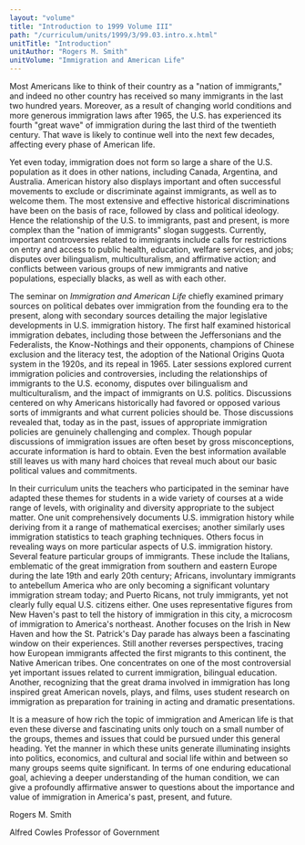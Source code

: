 ```yaml
---
layout: "volume"
title: "Introduction to 1999 Volume III"
path: "/curriculum/units/1999/3/99.03.intro.x.html"
unitTitle: "Introduction"
unitAuthor: "Rogers M. Smith"
unitVolume: "Immigration and American Life"
---
```

<body>
<p>
Most Americans like to think of their country as a "nation of immigrants," and indeed no other country has received so many immigrants in the last two hundred years.  Moreover, as a result of changing world conditions and more generous immigration laws after 1965, the U.S. has experienced its fourth "great wave" of immigration during the last third of the twentieth century.  That wave is likely to continue well into the next few decades, affecting every phase of American life.
</p>
<p>
Yet even today, immigration does not form so large a share of the U.S. population as it does in other nations, including Canada, Argentina, and Australia.  American history also displays important and often successful movements to exclude or discriminate against immigrants, as well as to welcome them.  The most extensive and effective historical discriminations have been on the basis of race, followed by class and political ideology.  Hence the relationship of the U.S. to immigrants, past and present, is more complex than the "nation of immigrants" slogan suggests.  Currently, important controversies related to immigrants include calls for restrictions on entry and access to public health, education, welfare services, and jobs; disputes over bilingualism, multiculturalism, and affirmative action; and conflicts between various groups of new immigrants and native populations, especially blacks, as well as with each other.
</p>
<p>
The seminar on
<i>
Immigration and American Life
</i>
chiefly examined primary sources on political debates over immigration from the founding era to the present, along with secondary sources detailing the major legislative developments in U.S. immigration history.  The first half examined historical immigration debates, including those between the Jeffersonians and the Federalists, the Know-Nothings and their opponents, champions of Chinese exclusion and the literacy test, the adoption of the National Origins Quota system in the 1920s, and its repeal in 1965.  Later sessions explored current immigration policies and controversies, including the relationships of immigrants to the U.S. economy, disputes over bilingualism and multiculturalism, and the impact of immigrants on U.S. politics.  Discussions centered on why Americans historically had favored or opposed various sorts of immigrants and what current policies should be.  Those discussions revealed that, today as in the past, issues of appropriate immigration policies are genuinely challenging and complex.  Though popular discussions of immigration issues are often beset by gross misconceptions, accurate information is hard to obtain.  Even the best information available still leaves us with many hard choices that reveal much about our basic political values and commitments.
</p>
<p>
In their curriculum units the teachers who participated in the seminar have adapted these themes for students in a wide variety of courses at a wide range of levels, with originality and diversity appropriate to the subject matter.  One unit comprehensively documents U.S. immigration history while deriving from it a range of mathematical exercises; another similarly uses immigration statistics to teach graphing techniques.  Others focus in revealing ways on more particular aspects of U.S. immigration history. Several feature particular groups of  immigrants.  These include the Italians, emblematic of the great immigration from southern and eastern Europe during the late 19th and early 20th century; Africans, involuntary immigrants to antebellum America who are only becoming a significant voluntary immigration stream today; and Puerto Ricans, not truly immigrants, yet not clearly fully equal U.S. citizens either.  One uses representative figures from New Haven's past to tell the history of immigration in this city, a microcosm of immigration to America's northeast.  Another focuses on the Irish in New Haven and how the St. Patrick's Day parade has always been a fascinating window on their experiences.  Still another reverses perspectives, tracing how European immigrants affected the first migrants to this continent, the Native American tribes.  One concentrates on one of the most controversial yet important issues related to current immigration, bilingual education.  Another, recognizing that the great drama involved in immigration has long inspired great American novels, plays, and films, uses student research on immigration as preparation for training in acting and dramatic presentations.
</p>
<p>
It is a measure of how rich the topic of immigration and American life is that even these diverse and fascinating units only touch on a small number of the groups, themes and issues that could be pursued under this general heading.  Yet the manner in which these units generate illuminating insights into politics, economics, and cultural and social life within and between so many groups seems quite significant.  In terms of one enduring educational goal, achieving a deeper understanding of the human condition, we can give a profoundly affirmative answer to questions about the importance and value of immigration in America's past, present, and future.
</p>
<p>
Rogers M. Smith
</p>
<p>
Alfred Cowles Professor of Government
</p>
</body>
